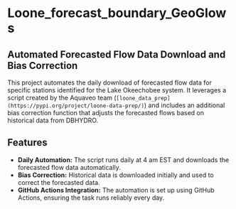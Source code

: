 # Loone_forecast_boundary_GeoGlows
## Automated Forecasted Flow Data Download and Bias Correction

This project automates the daily download of forecasted flow data for specific stations identified for the Lake Okeechobee system. It leverages a script created by the Aquaveo team  (`[loone_data_prep](https://pypi.org/project/loone-data-prep/)`) and includes an additional bias correction function that adjusts the forecasted flows based on historical data from DBHYDRO.

## Features

- **Daily Automation:** The script runs daily at 4 am EST and downloads the forecasted flow data automatically.
- **Bias Correction:** Historical data is downloaded initially and used to correct the forecasted data.
- **GitHub Actions Integration:** The automation is set up using GitHub Actions, ensuring the task runs reliably every day.

